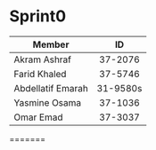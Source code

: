 # Sprint0
| Member    | ID |
|----------|:-------------:|
| Akram Ashraf |  37-2076 |
| Farid Khaled |  37-5746 | 
| Abdellatif Emarah |  31-9580s |
| Yasmine Osama |  37-1036 |
| Omar Emad |  37-3037 |
=======
